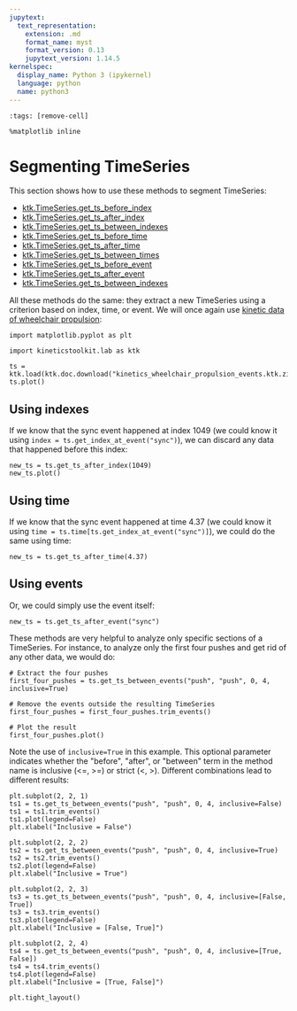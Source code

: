 ```yaml
---
jupytext:
  text_representation:
    extension: .md
    format_name: myst
    format_version: 0.13
    jupytext_version: 1.14.5
kernelspec:
  display_name: Python 3 (ipykernel)
  language: python
  name: python3
---
```


```{code-cell} ipython3
:tags: [remove-cell]

%matplotlib inline
```

# Segmenting TimeSeries

This section shows how to use these methods to segment TimeSeries:

- [ktk.TimeSeries.get_ts_before_index](api/ktk.TimeSeries.get_ts_before_index.rst)
- [ktk.TimeSeries.get_ts_after_index](api/ktk.TimeSeries.get_ts_after_index.rst)
- [ktk.TimeSeries.get_ts_between_indexes](api/ktk.TimeSeries.get_ts_between_indexes.rst)
- [ktk.TimeSeries.get_ts_before_time](api/ktk.TimeSeries.get_ts_before_time.rst)
- [ktk.TimeSeries.get_ts_after_time](api/ktk.TimeSeries.get_ts_after_time.rst)
- [ktk.TimeSeries.get_ts_between_times](api/ktk.TimeSeries.get_ts_between_times.rst)
- [ktk.TimeSeries.get_ts_before_event](api/ktk.TimeSeries.get_ts_before_event.rst)
- [ktk.TimeSeries.get_ts_after_event](api/ktk.TimeSeries.get_ts_after_event.rst)
- [ktk.TimeSeries.get_ts_between_indexes](api/ktk.TimeSeries.get_ts_between_indexes.rst)

All these methods do the same: they extract a new TimeSeries using a criterion based on index, time, or event. We will once again use [kinetic data of wheelchair propulsion](dataset_kinetics_wheelchair_propulsion.md):

```{code-cell} ipython3
import matplotlib.pyplot as plt

import kineticstoolkit.lab as ktk

ts = ktk.load(ktk.doc.download("kinetics_wheelchair_propulsion_events.ktk.zip"))
ts.plot()
```

## Using indexes

If we know that the sync event happened at index 1049 (we could know it using `index = ts.get_index_at_event("sync")`), we can discard any data that happened before this index:

```{code-cell} ipython3
new_ts = ts.get_ts_after_index(1049)
new_ts.plot()
```

## Using time

If we know that the sync event happened at time 4.37 (we could know it using `time = ts.time[ts.get_index_at_event("sync")]`), we could do the same using time:

```{code-cell} ipython3
new_ts = ts.get_ts_after_time(4.37)
```

## Using events

Or, we could simply use the event itself:

```{code-cell} ipython3
new_ts = ts.get_ts_after_event("sync")
```

These methods are very helpful to analyze only specific sections of a TimeSeries. For instance, to analyze only the first four pushes and get rid of any other data, we would do:

```{code-cell} ipython3
# Extract the four pushes
first_four_pushes = ts.get_ts_between_events("push", "push", 0, 4, inclusive=True)

# Remove the events outside the resulting TimeSeries
first_four_pushes = first_four_pushes.trim_events()

# Plot the result
first_four_pushes.plot()
```

Note the use of `inclusive=True` in this example. This optional parameter indicates whether the "before", "after", or "between" term in the method name is inclusive (<=, >=) or strict (<, >). Different combinations lead to different results:

```{code-cell} ipython3
plt.subplot(2, 2, 1)
ts1 = ts.get_ts_between_events("push", "push", 0, 4, inclusive=False)
ts1 = ts1.trim_events()
ts1.plot(legend=False)
plt.xlabel("Inclusive = False")

plt.subplot(2, 2, 2)
ts2 = ts.get_ts_between_events("push", "push", 0, 4, inclusive=True)
ts2 = ts2.trim_events()
ts2.plot(legend=False)
plt.xlabel("Inclusive = True")

plt.subplot(2, 2, 3)
ts3 = ts.get_ts_between_events("push", "push", 0, 4, inclusive=[False, True])
ts3 = ts3.trim_events()
ts3.plot(legend=False)
plt.xlabel("Inclusive = [False, True]")

plt.subplot(2, 2, 4)
ts4 = ts.get_ts_between_events("push", "push", 0, 4, inclusive=[True, False])
ts4 = ts4.trim_events()
ts4.plot(legend=False)
plt.xlabel("Inclusive = [True, False]")

plt.tight_layout()
```
